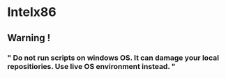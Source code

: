 # Intelx86

## Warning ! 
### " Do not run scripts on windows OS. It can damage your local repositiories. Use live OS environment instead. "
